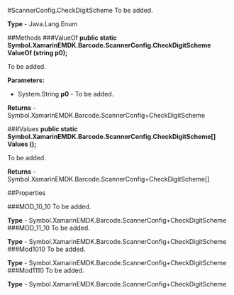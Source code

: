 #ScannerConfig.CheckDigitScheme
To be added.

**Type** - Java.Lang.Enum

##Methods
###ValueOf
**public static Symbol.XamarinEMDK.Barcode.ScannerConfig.CheckDigitScheme ValueOf (string p0);**

To be added.

**Parameters:** 

* System.String **p0** - To be added.

**Returns** - Symbol.XamarinEMDK.Barcode.ScannerConfig+CheckDigitScheme

###Values
**public static Symbol.XamarinEMDK.Barcode.ScannerConfig.CheckDigitScheme[] Values ();**

To be added.


**Returns** - Symbol.XamarinEMDK.Barcode.ScannerConfig+CheckDigitScheme[]

##Properties

###MOD_10_10
To be added.

**Type** - Symbol.XamarinEMDK.Barcode.ScannerConfig+CheckDigitScheme
###MOD_11_10
To be added.

**Type** - Symbol.XamarinEMDK.Barcode.ScannerConfig+CheckDigitScheme
###Mod1010
To be added.

**Type** - Symbol.XamarinEMDK.Barcode.ScannerConfig+CheckDigitScheme
###Mod1110
To be added.

**Type** - Symbol.XamarinEMDK.Barcode.ScannerConfig+CheckDigitScheme


